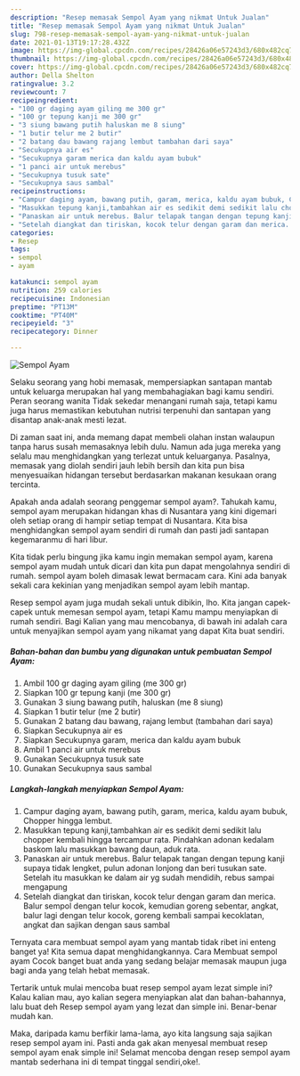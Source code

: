 ```yaml
---
description: "Resep memasak Sempol Ayam yang nikmat Untuk Jualan"
title: "Resep memasak Sempol Ayam yang nikmat Untuk Jualan"
slug: 798-resep-memasak-sempol-ayam-yang-nikmat-untuk-jualan
date: 2021-01-13T19:17:28.432Z
image: https://img-global.cpcdn.com/recipes/28426a06e57243d3/680x482cq70/sempol-ayam-foto-resep-utama.jpg
thumbnail: https://img-global.cpcdn.com/recipes/28426a06e57243d3/680x482cq70/sempol-ayam-foto-resep-utama.jpg
cover: https://img-global.cpcdn.com/recipes/28426a06e57243d3/680x482cq70/sempol-ayam-foto-resep-utama.jpg
author: Della Shelton
ratingvalue: 3.2
reviewcount: 7
recipeingredient:
- "100 gr daging ayam giling me 300 gr"
- "100 gr tepung kanji me 300 gr"
- "3 siung bawang putih haluskan me 8 siung"
- "1 butir telur me 2 butir"
- "2 batang dau bawang rajang lembut tambahan dari saya"
- "Secukupnya air es"
- "Secukupnya garam merica dan kaldu ayam bubuk"
- "1 panci air untuk merebus"
- "Secukupnya tusuk sate"
- "Secukupnya saus sambal"
recipeinstructions:
- "Campur daging ayam, bawang putih, garam, merica, kaldu ayam bubuk, Chopper hingga lembut."
- "Masukkan tepung kanji,tambahkan air es sedikit demi sedikit lalu chopper kembali hingga tercampur rata. Pindahkan adonan kedalam baskom lalu masukkan bawang daun, aduk rata."
- "Panaskan air untuk merebus. Balur telapak tangan dengan tepung kanji supaya tidak lengket, pulun adonan lonjong dan beri tusukan sate. Setelah itu masukkan ke dalam air yg sudah mendidih, rebus sampai mengapung"
- "Setelah diangkat dan tiriskan, kocok telur dengan garam dan merica. Balur sempol dengan telur kocok, kemudian goreng sebentar, angkat, balur lagi dengan telur kocok, goreng kembali sampai kecoklatan, angkat dan sajikan dengan saus sambal"
categories:
- Resep
tags:
- sempol
- ayam

katakunci: sempol ayam 
nutrition: 259 calories
recipecuisine: Indonesian
preptime: "PT13M"
cooktime: "PT40M"
recipeyield: "3"
recipecategory: Dinner

---
```



![Sempol Ayam](https://img-global.cpcdn.com/recipes/28426a06e57243d3/680x482cq70/sempol-ayam-foto-resep-utama.jpg)

Selaku seorang yang hobi memasak, mempersiapkan santapan mantab untuk keluarga merupakan hal yang membahagiakan bagi kamu sendiri. Peran seorang  wanita Tidak sekedar menangani rumah saja, tetapi kamu juga harus memastikan kebutuhan nutrisi terpenuhi dan santapan yang disantap anak-anak mesti lezat.

Di zaman  saat ini, anda memang dapat membeli olahan instan walaupun tanpa harus susah memasaknya lebih dulu. Namun ada juga mereka yang selalu mau menghidangkan yang terlezat untuk keluarganya. Pasalnya, memasak yang diolah sendiri jauh lebih bersih dan kita pun bisa menyesuaikan hidangan tersebut berdasarkan makanan kesukaan orang tercinta. 



Apakah anda adalah seorang penggemar sempol ayam?. Tahukah kamu, sempol ayam merupakan hidangan khas di Nusantara yang kini digemari oleh setiap orang di hampir setiap tempat di Nusantara. Kita bisa menghidangkan sempol ayam sendiri di rumah dan pasti jadi santapan kegemaranmu di hari libur.

Kita tidak perlu bingung jika kamu ingin memakan sempol ayam, karena sempol ayam mudah untuk dicari dan kita pun dapat mengolahnya sendiri di rumah. sempol ayam boleh dimasak lewat bermacam cara. Kini ada banyak sekali cara kekinian yang menjadikan sempol ayam lebih mantap.

Resep sempol ayam juga mudah sekali untuk dibikin, lho. Kita jangan capek-capek untuk memesan sempol ayam, tetapi Kamu mampu menyiapkan di rumah sendiri. Bagi Kalian yang mau mencobanya, di bawah ini adalah cara untuk menyajikan sempol ayam yang nikamat yang dapat Kita buat sendiri.

<!--inarticleads1-->

##### Bahan-bahan dan bumbu yang digunakan untuk pembuatan Sempol Ayam:

1. Ambil 100 gr daging ayam giling (me 300 gr)
1. Siapkan 100 gr tepung kanji (me 300 gr)
1. Gunakan 3 siung bawang putih, haluskan (me 8 siung)
1. Siapkan 1 butir telur (me 2 butir)
1. Gunakan 2 batang dau bawang, rajang lembut (tambahan dari saya)
1. Siapkan Secukupnya air es
1. Siapkan Secukupnya garam, merica dan kaldu ayam bubuk
1. Ambil 1 panci air untuk merebus
1. Gunakan Secukupnya tusuk sate
1. Gunakan Secukupnya saus sambal




<!--inarticleads2-->

##### Langkah-langkah menyiapkan Sempol Ayam:

1. Campur daging ayam, bawang putih, garam, merica, kaldu ayam bubuk, Chopper hingga lembut.
1. Masukkan tepung kanji,tambahkan air es sedikit demi sedikit lalu chopper kembali hingga tercampur rata. Pindahkan adonan kedalam baskom lalu masukkan bawang daun, aduk rata.
1. Panaskan air untuk merebus. Balur telapak tangan dengan tepung kanji supaya tidak lengket, pulun adonan lonjong dan beri tusukan sate. Setelah itu masukkan ke dalam air yg sudah mendidih, rebus sampai mengapung
1. Setelah diangkat dan tiriskan, kocok telur dengan garam dan merica. Balur sempol dengan telur kocok, kemudian goreng sebentar, angkat, balur lagi dengan telur kocok, goreng kembali sampai kecoklatan, angkat dan sajikan dengan saus sambal




Ternyata cara membuat sempol ayam yang mantab tidak ribet ini enteng banget ya! Kita semua dapat menghidangkannya. Cara Membuat sempol ayam Cocok banget buat anda yang sedang belajar memasak maupun juga bagi anda yang telah hebat memasak.

Tertarik untuk mulai mencoba buat resep sempol ayam lezat simple ini? Kalau kalian mau, ayo kalian segera menyiapkan alat dan bahan-bahannya, lalu buat deh Resep sempol ayam yang lezat dan simple ini. Benar-benar mudah kan. 

Maka, daripada kamu berfikir lama-lama, ayo kita langsung saja sajikan resep sempol ayam ini. Pasti anda gak akan menyesal membuat resep sempol ayam enak simple ini! Selamat mencoba dengan resep sempol ayam mantab sederhana ini di tempat tinggal sendiri,oke!.

